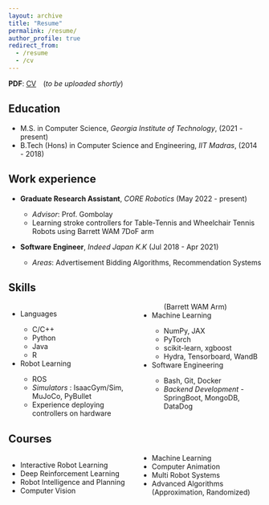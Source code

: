 ```yaml
---
layout: archive
title: "Resume"
permalink: /resume/
author_profile: true
redirect_from:
  - /resume
  - /cv
---
```

<p style="text-align:left">
  <b>PDF</b>: <a href="#">CV</a> 
  <span style="margin-left:10px">(<i>to be uploaded shortly</i>)</span>
</p>

Education
-----------
* M.S. in Computer Science, _Georgia Institute of Technology_, (2021 - present)
* B.Tech (Hons) in Computer Science and Engineering, _IIT Madras_, (2014 - 2018)

Work experience
----------------
* **Graduate Research Assistant**, _CORE Robotics_ (May 2022 - present)
  * _Advisor_: Prof. Gombolay
  * Learning stroke controllers for Table-Tennis and Wheelchair Tennis Robots using Barrett WAM 7DoF arm

* **Software Engineer**, _Indeed Japan K.K_ (Jul 2018 - Apr 2021)
  * _Areas_: Advertisement Bidding Algorithms, Recommendation Systems
 
Skills
--------
<div style="column-count:2; column-gap:20px;">
<ul>
  <li> Languages </li>
  <ul>
    <li> C/C++ </li>
    <li> Python </li>
    <li> Java </li>
    <li> R </li>
  </ul>
  <li> Robot Learning </li>
  <ul> 
    <li> ROS </li>
    <li> <i> Simulators </i>: IsaacGym/Sim, MuJoCo, PyBullet </li>
    <li> Experience deploying controllers on hardware (Barrett WAM Arm)</li>
  </ul>
  <li> Machine Learning </li>
  <ul>
    <li> NumPy, JAX </li>
    <li> PyTorch </li>
    <li> scikit-learn, xgboost </li>
    <li> Hydra, Tensorboard, WandB </li>
  </ul>
  <li> Software Engineering </li>
  <ul>
    <li> Bash, Git, Docker </li>
    <li> <i>Backend Development</i> - SpringBoot, MongoDB, DataDog </li>
  </ul>
</ul>
</div>


Courses
--------

<div style="column-count: 2; column-gap: 20px;">
  <ul>
    <li> Interactive Robot Learning </li>
    <li> Deep Reinforcement Learning </li>
    <li> Robot Intelligence and Planning </li>
    <li> Computer Vision </li>
    <li> Machine Learning </li>
    <li> Computer Animation </li>
    <li> Multi Robot Systems </li>
    <li> Advanced Algorithms (Approximation, Randomized) </li>
  </ul>
</div>

<!--
Publications
======
  <ul>{% for post in site.publications %}
    {% include archive-single-cv.html %}
  {% endfor %}</ul>
  
Talks
======
  <ul>{% for post in site.talks %}
    {% include archive-single-talk-cv.html %}
  {% endfor %}</ul>
  
Teaching
======
  <ul>{% for post in site.teaching %}
    {% include archive-single-cv.html %}
  {% endfor %}</ul>
   -->